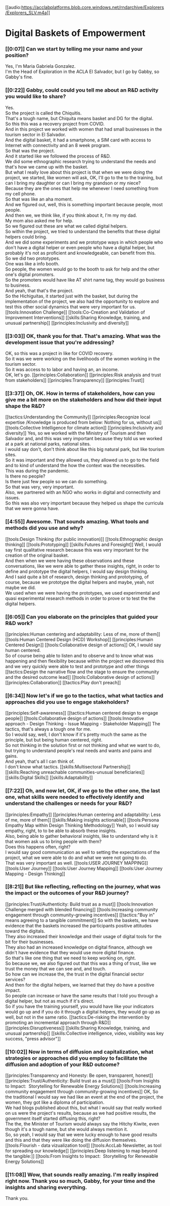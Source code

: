 [[audio:https://acclabplatforms.blob.core.windows.net/rndarchive/Explorers/Explorers_SLV.m4a]]

# Digital Baskets of Empowerment

### [[0:07]] Can we start by telling me your name and your position?

Yes, I'm Maria Gabriela Gonzalez\.  
I'm the Head of Exploration in the ACLA El Salvador, but I go by Gabby, so Gabby's fine\.

### [[0:22]] Gabby, could could you tell me about an R&D activity you would like to share?

Yes\.  
So the project is called the Chiquitis\.  
That's a tough name, but Chiquita means basket and DG for the digital\.  
So this this was a recovery project from COVID\.  
And in this project we worked with women that had small businesses in the tourism sector in El Salvador\.  
And the digital basket, it had a smartphone, a SIM card with access to Internet with connectivity and an 8 week program\.  
So that was the project\.  
And it started like we followed the process of R&D\.  
We did some ethnographic research trying to understand the needs and that's how we came up with the basket\.  
But what I really love about this project is that when we were doing the project, we started, like women will ask, OK, I'll go to the to the training, but can I bring my daughter or can I bring my grandson or my niece?  
Because they are the ones that help me whenever I need something from my cell phone\.  
So that was like an aha moment\.  
And we figured out, well, this is something important because people, most people\.  
And then we, we think like, if you think about it, I'm my my dad\.  
My mom also asked me for help\.  
So we figured out these are what we called digital helpers\.  
So within the project, we tried to understand the benefits that these digital helpers could bring\.  
And we did some experiments and we prototype ways in which people who don't have a digital helper or even people who have a digital helper, but probably it's not as proficient and knowledgeable, can benefit from this\.  
So we did two prototypes\.  
One was like a info booth\.  
So people, the women would go to the booth to ask for help and the other one's digital promoters\.  
So the promoters would have like AT shirt name tag, they would go business to business\.  
And yeah, that that's the project\.  
So the Hichiguitas, it started just with the basket, but during the implementation of the project, we also had the opportunity to explore and test this other social dynamics that were very important for us\.
[[tools:Innovation Challenge]]
[[tools:Co-Creation and Validation of Improvement Interventions]]
[[skills:Sharing Knowledge, training, and unusual partnership]]
[[principles:Inclusivity and diversity]]

### [[3:03]] OK, thank you for that\. That's amazing\. What was the development issue that you're addressing?

OK, so this was a project in like for COVID recovery\.  
So it was we were working on the livelihoods of the women working in the tourism sector\.  
So it was access to to labor and having an, an income\.  
OK, let's go\.
[[principles:Collaboration]]
[[principles:Risk analysis and trust from stakeholders]]
[[principles:Transparency]]
[[principles:Trust]]

### [[3:37]] Oh, OK\. How in terms of stakeholders, how can you give me a bit more on the stakeholders and how did their input shape the R&D?

[[tactics:Understanding the Community]]
[[principles:Recognize local expertise /Knowledge is produced from below: Nothing for us, without us]]
[[tools:Collective Intelligence for climate action]]
[[principles:Inclusivity and diversity]]
Yes, so we worked with the Ministry of Tourism and then Salvador and, and this was very important because they told us we worked at a park at national parks, national sites\.  
I would say don't, don't think about like this big natural park, but like tourism sites\.  
So it was important and they allowed us, they allowed us to go to the field and to kind of understand the how the context was the necessities\.  
This was during the pandemic\.  
Is there no people?  
Is there just few people so we can do something\.  
So that was very, very important\.  
Also, we partnered with an NGO who works in digital and connectivity and issues\.  
So this was also very important because they helped us shape the curricula that we were gonna have\.

### [[4:55]] Awesome\. That sounds amazing\. What tools and methods did you use and why?

[[tools:Design Thinking (for public innovation)]]
[[tools:Ethnographic design thinking]]
[[tools:Prototyping]]
[[skills:Futures and Foresight]]
Well, I would say first qualitative research because this was very important for the creation of the original basket\.  
And then when we were having these observations and these conversations, like we were able to gather these insights, right, in order to define and prototype the digital helpers, I would say design thinking\.  
And I said quite a bit of research, design thinking and prototyping, of course, because we prototype the digital helpers and maybe, yeah, not maybe we did\.  
We used when we were having the prototypes, we used experimental and quasi experimental research methods in order to prove or to test the the digital helpers\.

### [[6:05]] Can you elaborate on the principles that guided your R&D work?

[[principles:Human centering and adaptability: Less of me, more of them]]
[[tools:Human Centered Design (HCD) Workshop]]
[[principles:Humain Centered Design]]
[[tools:Collaborative design of actions]]
OK, I would say human centered\.  
So of course being able to listen and to observe and to know what was happening and then flexibility because within the project we discovered this and we very quickly were able to test and prototype and other things\
[[tactics:Design the narrative flow and the stage to ensure the community and the desired outcome lead]]
[[tools:Collaborative design of actions]]
[[principles:Collaboration]]
[[tactics:Play don't preach]]

### [[6:34]] Now let's if we go to the tactics, what what tactics and approaches did you use to engage stakeholders?

[[principles:Self-awareness]]
[[tactics:Human centered design to engage people]]
[[tools:Collaborative design of actions]]
[[tools:Innovative approach - Design Thinking - Issue Mapping - Stakeholder Mapping]]
The tactics, that's always a tough one for me\.  
So I would say, well, I don't know if it's pretty much the same as the principle, but but being human centered, right\.  
So not thinking in the solution first or not thinking and what we want to do, but trying to understand people's real needs and wants and pains and gains\.  
And yeah, that's all I can think of\.  
I don't know what tactics\.
[[skills:Multisectoral Partnership]]
[[skills:Reaching unreachable communities-unusual beneficiaries]]
[[skills:Digital Skills]]
[[skills:Adaptability]]

### [[7:22]] Oh, and now let, OK, if we go to the other one, the last one, what skills were needed to effectively identify and understand the challenges or needs for your R&D?

[[principles:Empathy]]
[[principles:Human centering and adaptability: Less of me, more of them]]
[[skills:Making insights actionable]]
[[tools:Persona Empathy Map within Design Thinking Methodology]]
Yeah, so I would say empathy, right, to to be able to absorb these insights\.  
Also, being able to gather behavioral insights, like to understand why is it that women ask us to bring people with them?  
Does this happens often, right?  
I would say good communication as well to setting the expectations of the project, what we were able to do and what we were not going to do\.  
That was very important as well\.
[[tools:USER JOURNEY MAPPING]]
[[tools:User Journey]]
[[tools:User Journey Mapping]]
[[tools:User Journey Mapping - Design Thinking]]

### [[8:21]] But like reflecting, reflecting on the journey, what was the impact or the outcomes of your R&D journey?

[[principles:Trust/Authenticity: Build trust as a must]]
[[tools:Innovation Challenge merged with blended financing]]
[[tools:Increasing community engagement through community-growing incentives]]
[[tactics:"Buy in" means agreeing to a tangible commitment]]
So with the baskets, we have evidence that the baskets increased the participants positive attitudes toward the digitals\.  
They also increased their knowledge and their usage of digital tools for the bit for their businesses\.  
They also had an increased knowledge on digital finance, although we didn't have evidence that they would use more digital finance\.  
So that's like one thing that we need to keep working on, right\.  
So because we, we also figured out that this was a thing of trust, like we trust the money that we can see and, and touch\.  
So how can we increase the, the trust in the digital financial sector services?  
And then for the digital helpers, we learned that they do have a positive impact\.  
So people can increase or have the same results that I told you through a digital helper, but not as much if it's direct\.  
So if you have the training yourself, you would have like your indicators would go up and if you do it through a digital helpers, they would go up as well, but not in the same ratio\.
[[tactics:De-risking the intervention by promoting an incremental approach through R&amp;D]]
[[principles:Disruptiveness]]
[[skills:Sharing Knowledge, training, and unusual partnership]]
[[skills:Collective intelligence, video, visibility was key success, "press advisor"]]

### [[10:02]] Now in terms of diffusion and capitalization, what strategies or approaches did you employ to facilitate the diffusion and adoption of your R&D outcome?

[[principles:Transparency and Honesty: Be open, transparent, honest]]
[[principles:Trust/Authenticity: Build trust as a must]]
[[tools:From Insights to Impact:  Storytelling for Renewable Energy Solutions]]
[[tools:Increasing community engagement through community-growing incentives]]
OK, So the traditional I would say we had like an event at the end of the project, the women, they got like a diploma of participation\.  
We had blogs published about this, but what I would say that really worked on us were the project's results, because as we had positive results, the government itself started diffusing this, right?  
The the, the Minister of Tourism would always say the Hitchy Kiwite, even though it's a tough name, but she would always mention it\.  
So, so yeah, I would say that we were lucky enough to have good results and this and that they were like doing the diffusion themselves\.
[[tools:Flourish - data vizualization tool]]
[[tools:AccLab Newsletter, as tool for spreading our knowledge]]
[[principles:Deep listening to map beyond the tangible:]]
[[tools:From Insights to Impact:  Storytelling for Renewable Energy Solutions]]

### [[11:08]] Wow, that sounds really amazing\. I'm really inspired right now\. Thank you so much, Gabby, for your time and the insights and sharing everything\.

Thank you\.
